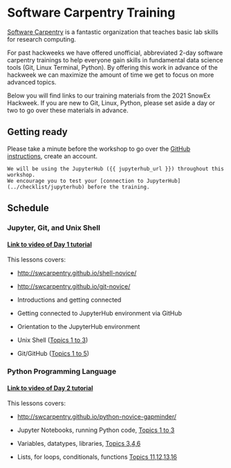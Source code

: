 # Software Carpentry Training

[Software Carpentry](https://software-carpentry.org) is a fantastic
organization that teaches basic lab skills for research computing.

For past hackweeks we have offered unofficial, abbreviated 2-day software
carpentry trainings to help everyone gain skills in fundamental data science
tools (Git, Linux Terminal, Python). By offering this work in advance of the
hackweek we can maximize the amount of time we get to focus on more advanced
topics.

Below you will find links to our training materials from the 2021 SnowEx
Hackweek. If you are new to Git, Linux, Python, please set aside a day or two
to go over these materials in advance.

## Getting ready

Please take a minute before the workshop to go over
the [GitHub instructions](../checklist/github.md), create an account.

```{attention}
We will be using the JupyterHub ({{ jupyterhub_url }}) throughout this workshop.
We encourage you to test your [connection to JupyterHub](../checklist/jupyterhub) before the training.
```

## Schedule

### Jupyter, Git, and Unix Shell

#### [Link to video of Day 1 tutorial](https://www.youtube.com/watch?v=F8VhkKwCx0k)

This lessons covers:

* http://swcarpentry.github.io/shell-novice/
* http://swcarpentry.github.io/git-novice/

* Introductions and getting connected
* Getting connected to JupyterHub environment via GitHub
* Orientation to the JupyterHub environment
* Unix Shell ([Topics 1 to 3](http://swcarpentry.github.io/shell-novice/))
* Git/GitHub ([Topics 1 to 5](http://swcarpentry.github.io/git-novice/))

### Python Programming Language

#### [Link to video of Day 2 tutorial](https://www.youtube.com/watch?v=OhzHoGe9ZeI)

This lessons covers:

* http://swcarpentry.github.io/python-novice-gapminder/

* Jupyter Notebooks, running Python code, [Topics 1 to 3](http://swcarpentry.github.io/python-novice-gapminder)
* Variables, datatypes, libraries, [Topics 3,4,6](http://swcarpentry.github.io/python-novice-gapminder)
* Lists, for loops, conditionals, functions [Topics 11,12,13,16](http://swcarpentry.github.io/python-novice-gapminder)
